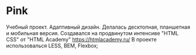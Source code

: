 # Pink
Учебный проект. Адаптивный дизайн. Делалась десктопная, планшетная и мобильная версия. 
Создавался на продвинутом интенсиве "HTML CSS" от "HTML Academy" https://htmlacademy.ru/
В проекте использовалься LESS, BEM, Flexbox;
